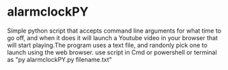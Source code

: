 # alarmclockPY
Simple python script that accepts command line arguments for what time to go off, and when it does it will launch a Youtube video in your browser that will start playing.The program uses a text file, and randonly pick one to launch using the web browser.
use script in Cmd or powershell or terminal as "py alarmclockPY.py filename.txt"
